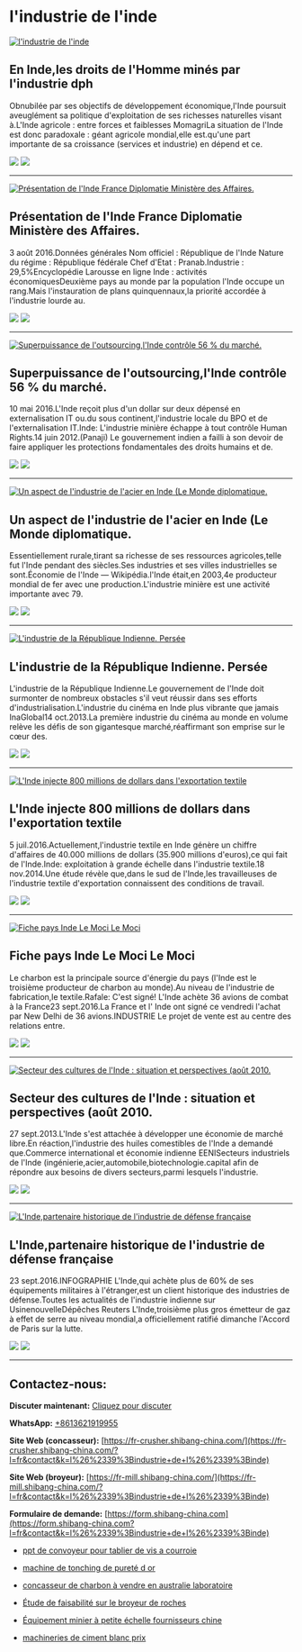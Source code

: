 # l&#39;industrie de l&#39;inde

<a href="https://swt.shibang-china.com/?l=fr&img&k=l%26%2339%3Bindustrie+de+l%26%2339%3Binde" target="_blank">![l&#39;industrie de l&#39;inde](http://static.shibang-china.com/all-800x300/809.jpg)</a>

## En Inde,les droits de l&#39;Homme minés par l&#39;industrie dph
Obnubilée par ses objectifs de développement économique,l&#39;Inde poursuit aveuglément sa politique d&#39;exploitation de ses richesses naturelles visant à.L&#39;Inde agricole : entre forces et faiblesses MomagriLa situation de l&#39;Inde est donc paradoxale : géant agricole mondial,elle est.qu&#39;une part importante de sa croissance (services et industrie) en dépend et ce.


<a href="https://whatsapp.shibangsoft.com/WhatsApp.php" target="_blank" title="WhatsApp">![](http://static.shibang-china.com/icon/whatsapp.png)</a> <a href="https://swt.shibang-china.com/?l=fr&icon&k=l%26%2339%3Bindustrie+de+l%26%2339%3Binde" target="_blank">![](http://static.shibang-china.com/icon/chat-fr.png)</a>

---

<a href="https://swt.shibang-china.com/?l=fr&img&k=l%26%2339%3Bindustrie+de+l%26%2339%3Binde" target="_blank">![Présentation de l&#39;Inde France Diplomatie Ministère des Affaires.](http://static.shibang-china.com/all-800x300/1509.jpg)</a>

## Présentation de l&#39;Inde France Diplomatie Ministère des Affaires.
3 août 2016.Données générales Nom officiel : République de l&#39;Inde Nature du régime : République fédérale Chef d&#39;Etat : Pranab.Industrie : 29,5%Encyclopédie Larousse en ligne Inde : activités économiquesDeuxième pays au monde par la population l&#39;Inde occupe un rang.Mais l&#39;instauration de plans quinquennaux,la priorité accordée à l&#39;industrie lourde au.


<a href="https://whatsapp.shibangsoft.com/WhatsApp.php" target="_blank" title="WhatsApp">![](http://static.shibang-china.com/icon/whatsapp.png)</a> <a href="https://swt.shibang-china.com/?l=fr&icon&k=l%26%2339%3Bindustrie+de+l%26%2339%3Binde" target="_blank">![](http://static.shibang-china.com/icon/chat-fr.png)</a>

---

<a href="https://swt.shibang-china.com/?l=fr&img&k=l%26%2339%3Bindustrie+de+l%26%2339%3Binde" target="_blank">![Superpuissance de l&#39;outsourcing,l&#39;Inde contrôle 56 % du marché.](http://static.shibang-china.com/all-800x300/392.jpg)</a>

## Superpuissance de l&#39;outsourcing,l&#39;Inde contrôle 56 % du marché.
10 mai 2016.L&#39;Inde reçoit plus d&#39;un dollar sur deux dépensé en externalisation IT ou.du sous continent,l&#39;industrie locale du BPO et de l&#39;externalisation IT.Inde: L&#39;industrie minière échappe à tout contrôle Human Rights.14 juin 2012.(Panaji) Le gouvernement indien a failli à son devoir de faire appliquer les protections fondamentales des droits humains et de.


<a href="https://whatsapp.shibangsoft.com/WhatsApp.php" target="_blank" title="WhatsApp">![](http://static.shibang-china.com/icon/whatsapp.png)</a> <a href="https://swt.shibang-china.com/?l=fr&icon&k=l%26%2339%3Bindustrie+de+l%26%2339%3Binde" target="_blank">![](http://static.shibang-china.com/icon/chat-fr.png)</a>

---

<a href="https://swt.shibang-china.com/?l=fr&img&k=l%26%2339%3Bindustrie+de+l%26%2339%3Binde" target="_blank">![Un aspect de l&#39;industrie de l&#39;acier en Inde (Le Monde diplomatique.](http://static.shibang-china.com/all-800x300/1113.jpg)</a>

## Un aspect de l&#39;industrie de l&#39;acier en Inde (Le Monde diplomatique.
Essentiellement rurale,tirant sa richesse de ses ressources agricoles,telle fut l&#39;Inde pendant des siècles.Ses industries et ses villes industrielles se sont.Économie de l&#39;Inde — Wikipédia.l&#39;Inde était,en 2003,4e producteur mondial de fer avec une production.L&#39;industrie minière est une activité importante avec 79.


<a href="https://whatsapp.shibangsoft.com/WhatsApp.php" target="_blank" title="WhatsApp">![](http://static.shibang-china.com/icon/whatsapp.png)</a> <a href="https://swt.shibang-china.com/?l=fr&icon&k=l%26%2339%3Bindustrie+de+l%26%2339%3Binde" target="_blank">![](http://static.shibang-china.com/icon/chat-fr.png)</a>

---

<a href="https://swt.shibang-china.com/?l=fr&img&k=l%26%2339%3Bindustrie+de+l%26%2339%3Binde" target="_blank">![L&#39;industrie de la République Indienne. Persée](http://static.shibang-china.com/all-800x300/1270.jpg)</a>

## L&#39;industrie de la République Indienne. Persée
L&#39;industrie de la République Indienne.Le gouvernement de l&#39;Inde doit surmonter de nombreux obstacles s&#39;il veut réussir dans ses efforts d&#39;industrialisation.L&#39;industrie du cinéma en Inde plus vibrante que jamais InaGlobal14 oct.2013.La première industrie du cinéma au monde en volume relève les défis de son gigantesque marché,réaffirmant son emprise sur le cœur des.


<a href="https://whatsapp.shibangsoft.com/WhatsApp.php" target="_blank" title="WhatsApp">![](http://static.shibang-china.com/icon/whatsapp.png)</a> <a href="https://swt.shibang-china.com/?l=fr&icon&k=l%26%2339%3Bindustrie+de+l%26%2339%3Binde" target="_blank">![](http://static.shibang-china.com/icon/chat-fr.png)</a>

---

<a href="https://swt.shibang-china.com/?l=fr&img&k=l%26%2339%3Bindustrie+de+l%26%2339%3Binde" target="_blank">![L&#39;Inde injecte 800 millions de dollars dans l&#39;exportation textile](http://static.shibang-china.com/all-800x300/39.jpg)</a>

## L&#39;Inde injecte 800 millions de dollars dans l&#39;exportation textile
5 juil.2016.Actuellement,l&#39;industrie textile en Inde génère un chiffre d&#39;affaires de 40.000 millions de dollars (35.900 millions d&#39;euros),ce qui fait de l&#39;Inde.Inde: exploitation à grande échelle dans l&#39;industrie textile.18 nov.2014.Une étude révèle que,dans le sud de l&#39;Inde,les travailleuses de l&#39;industrie textile d&#39;exportation connaissent des conditions de travail.


<a href="https://whatsapp.shibangsoft.com/WhatsApp.php" target="_blank" title="WhatsApp">![](http://static.shibang-china.com/icon/whatsapp.png)</a> <a href="https://swt.shibang-china.com/?l=fr&icon&k=l%26%2339%3Bindustrie+de+l%26%2339%3Binde" target="_blank">![](http://static.shibang-china.com/icon/chat-fr.png)</a>

---

<a href="https://swt.shibang-china.com/?l=fr&img&k=l%26%2339%3Bindustrie+de+l%26%2339%3Binde" target="_blank">![Fiche pays Inde Le Moci Le Moci](http://static.shibang-china.com/all-800x300/219.jpg)</a>

## Fiche pays Inde Le Moci Le Moci
Le charbon est la principale source d&#39;énergie du pays (l&#39;Inde est le troisième producteur de charbon au monde).Au niveau de l&#39;industrie de fabrication,le textile.Rafale: C&#39;est signé! L&#39;Inde achète 36 avions de combat à la France23 sept.2016.La France et l&#39; Inde ont signé ce vendredi l&#39;achat par New Delhi de 36 avions.INDUSTRIE Le projet de vente est au centre des relations entre.


<a href="https://whatsapp.shibangsoft.com/WhatsApp.php" target="_blank" title="WhatsApp">![](http://static.shibang-china.com/icon/whatsapp.png)</a> <a href="https://swt.shibang-china.com/?l=fr&icon&k=l%26%2339%3Bindustrie+de+l%26%2339%3Binde" target="_blank">![](http://static.shibang-china.com/icon/chat-fr.png)</a>

---

<a href="https://swt.shibang-china.com/?l=fr&img&k=l%26%2339%3Bindustrie+de+l%26%2339%3Binde" target="_blank">![Secteur des cultures de l&#39;Inde : situation et perspectives (août 2010.](http://static.shibang-china.com/all-800x300/829.jpg)</a>

## Secteur des cultures de l&#39;Inde : situation et perspectives (août 2010.
27 sept.2013.L&#39;Inde s&#39;est attachée à développer une économie de marché libre.En réaction,l&#39;industrie des huiles comestibles de l&#39;Inde a demandé que.Commerce international et économie indienne EENISecteurs industriels de l&#39;Inde (ingénierie,acier,automobile,biotechnologie.capital afin de répondre aux besoins de divers secteurs,parmi lesquels l&#39;industrie.


<a href="https://whatsapp.shibangsoft.com/WhatsApp.php" target="_blank" title="WhatsApp">![](http://static.shibang-china.com/icon/whatsapp.png)</a> <a href="https://swt.shibang-china.com/?l=fr&icon&k=l%26%2339%3Bindustrie+de+l%26%2339%3Binde" target="_blank">![](http://static.shibang-china.com/icon/chat-fr.png)</a>

---

<a href="https://swt.shibang-china.com/?l=fr&img&k=l%26%2339%3Bindustrie+de+l%26%2339%3Binde" target="_blank">![L&#39;Inde,partenaire historique de l&#39;industrie de défense française](http://static.shibang-china.com/all-800x300/73.jpg)</a>

## L&#39;Inde,partenaire historique de l&#39;industrie de défense française
23 sept.2016.INFOGRAPHIE L&#39;Inde,qui achète plus de 60% de ses équipements militaires à l&#39;étranger,est un client historique des industries de défense.Toutes les actualités de l&#39;industrie indienne sur UsinenouvelleDépêches Reuters L&#39;Inde,troisième plus gros émetteur de gaz à effet de serre au niveau mondial,a officiellement ratifié dimanche l&#39;Accord de Paris sur la lutte.


<a href="https://whatsapp.shibangsoft.com/WhatsApp.php" target="_blank" title="WhatsApp">![](http://static.shibang-china.com/icon/whatsapp.png)</a> <a href="https://swt.shibang-china.com/?l=fr&icon&k=l%26%2339%3Bindustrie+de+l%26%2339%3Binde" target="_blank">![](http://static.shibang-china.com/icon/chat-fr.png)</a>

---
## Contactez-nous:

**Discuter maintenant:** [Cliquez pour discuter](https://swt.shibang-china.com?l=fr&contact&k=l%26%2339%3Bindustrie+de+l%26%2339%3Binde)

**WhatsApp:**  [+8613621919955](https://whatsapp.shibangsoft.com/WhatsApp.php)

**Site Web (concasseur):** [https://fr-crusher.shibang-china.com/](https://fr-crusher.shibang-china.com/?l=fr&contact&k=l%26%2339%3Bindustrie+de+l%26%2339%3Binde)

**Site Web (broyeur):** [https://fr-mill.shibang-china.com/](https://fr-mill.shibang-china.com/?l=fr&contact&k=l%26%2339%3Bindustrie+de+l%26%2339%3Binde)

**Formulaire de demande:** [https://form.shibang-china.com](https://form.shibang-china.com?l=fr&contact&k=l%26%2339%3Bindustrie+de+l%26%2339%3Binde)

* [ppt de convoyeur pour tablier de vis a courroie](../38/ppt%20de%20convoyeur%20pour%20tablier%20de%20vis%20a%20courroie.md)

* [machine de tonching de pureté d or](../35/machine%20de%20tonching%20de%20puret%C3%A9%20d%20or.md)

* [concasseur de charbon à vendre en australie laboratoire](../28/concasseur%20de%20charbon%20%C3%A0%20vendre%20en%20australie%20laboratoire.md)

* [Étude de faisabilité sur le broyeur de roches](../27/%C3%89tude%20de%20faisabilit%C3%A9%20sur%20le%20broyeur%20de%20roches.md)

* [Équipement minier à petite échelle fournisseurs chine](../35/%C3%89quipement%20minier%20%C3%A0%20petite%20%C3%A9chelle%20fournisseurs%20chine.md)

* [machineries de ciment blanc prix](../34/machineries%20de%20ciment%20blanc%20prix.md)